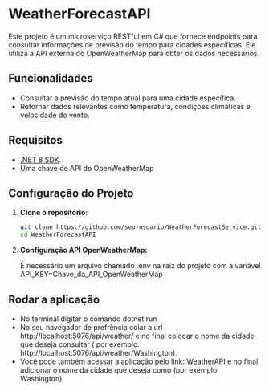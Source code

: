 # WeatherForecastAPI

Este projeto é um microserviço RESTful em C# que fornece endpoints para consultar informações de previsão do tempo para cidades específicas. Ele utiliza a API externa do OpenWeatherMap para obter os dados necessários.

## Funcionalidades

- Consultar a previsão do tempo atual para uma cidade específica.
- Retornar dados relevantes como temperatura, condições climáticas e velocidade do vento.

## Requisitos

- [.NET 8 SDK](https://dotnet.microsoft.com/pt-br/download/dotnet/8.0).
- Uma chave de API do OpenWeatherMap

## Configuração do Projeto

1. **Clone o repositório:**

   ```bash
   git clone https://github.com/seu-usuario/WeatherForecastService.git
   cd WeatherForecastAPI

2. **Configuração API OpenWeatherMap:**

   É necessário um arquivo chamado .env na raiz do projeto com a variável API_KEY=Chave_da_API_OpenWeatherMap

## Rodar a aplicação

- No terminal digitar o comando dotnet run
- No seu navegador de prefrência colar a url http://localhost:5076/api/weather/ e no final colocar o nome da cidade que deseja consultar ( por exemplo: http://localhost:5076/api/weather/Washington).
- Você pode também acessar a aplicação pelo link: [WeatherAPI](https://weatherforecastapiwm.azurewebsites.net/api/weather/Washington) e no final adicionar o nome da cidade que deseja como (por exemplo Washington).
